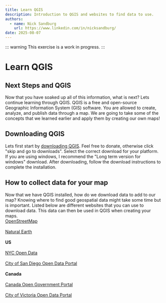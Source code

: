 ```yaml
---
title: Learn QGIS
description: Introduction to QGIS and websites to find data to use.
authors:
  - name: Nick Sandburg
    url: https://www.linkedin.com/in/nicksandburg/
date: 2025-08-07
---
```


::: warning
This exercise is a work in progress.
:::

# Learn QGIS

<h2>Next Steps and QGIS</h2>
<p> Now that you have soaked up all of this information, what is next? Lets continue learning through QGIS. QGIS is a free and open-source Geographic Information System (GIS) software. You are allowed to create, analyze, and publish data through a map. We are going to take some of the concepts that we learned earlier and apply them by creating our own maps! </p>

<h2>Downloading QGIS</h2>
<p>Lets first start by <a href="https://qgis.org/download/"> downloading QGIS</a>. Feel free to donate, otherwise click "skip and go to downloads". Select the correct download for your platform. If you are using windows, I recommend the "Long term version for windows" download. After downloading, follow the download instructions to complete the installation.</p>

<h2>How to collect data for your map</h2>
<p> Now that we have QGIS installed, how do we download data to add to our map? Knowing where to find good geospatial data might take some time but is important. Listed below are different websites that you can use to download data. This data can then be used in QGIS when creating your maps.
<br><a href="https://www.openstreetmap.org/"> OpenStreetMap</a><br>
<br><a href="https://www.naturalearthdata.com/"> Natural Earth</a><br>
<br><b>US</b><br>
<br><a href="https://opendata.cityofnewyork.us/"> NYC Open Data</a><br>
<br><a href="https://data.sandiego.gov/"> City of San Diego Open Data Portal</a><br>
<br><b>Canada</b><br>
<br><a href="https://search.open.canada.ca/data/"> Canada Open Government Portal</a><br>
<br><a href="https://opendata.victoria.ca/"> City of Victoria Open Data Portal</a><br>
</p>